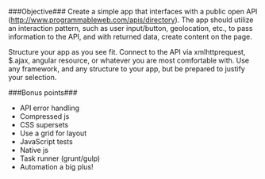 ###Objective###
Create a simple app that interfaces with a public open API (http://www.programmableweb.com/apis/directory).  The app should utilize an interaction pattern, such as user input/button, geolocation, etc., to pass information to the API, and with returned data, create content on the page.


Structure your app as you see fit. Connect to the API via xmlhttprequest, $.ajax, angular resource, or whatever you are most comfortable with. Use any framework, and any structure to your app, but be prepared to justify your selection.



###Bonus points###

*   API error handling
*   Compressed js
*   CSS supersets
*   Use a grid for layout
*   JavaScript tests
*   Native js
*   Task runner (grunt/gulp)
*   Automation a big plus! 
